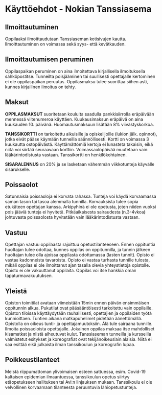 # Käyttöehdot - Nokian Tanssiasema

## Ilmoittautuminen

Oppilaaksi ilmoittaudutaan Tanssiaseman kotisivujen kautta. Ilmoittautuminen on voimassa sekä syys- että kevätkauden.

## Ilmoittautumisen peruminen

Oppilaspaikan peruminen on aina ilmoitettava kirjallisella ilmoituksella sähköpostitse. Tunneilta poisjääminen tai suullisesti opettajalle kertominen ei ole oppilaspaikan peruutus. Oppilasmaksu tulee suorittaa siihen asti, kunnes kirjallinen ilmoitus on tehty.

## Maksut

**OPPILASMAKSUT** suoritetaan koululta saadulla pankkisiirrolla eräpäivään mennessä viitenumeroa käyttäen. Kuukausimaksun eräpäivä on aina kuukauden 10. päivänä. Huomautusmaksuun lisätään 8% viivästyskorkoa.

**TANSSIKORTTI** on tarkoitettu aikuisille ja opiskelijoille (lukion jälk. opinnot), jotka eivät pääse käymään tunneilla säännöllisesti. Kortti on voimassa 3 kuukautta ostopäivästä. Käyttämättömiä kertoja ei lunasteta takaisin, eikä niitä voi siirtää seuraavaan korttiin. Voimassaolopäivää muutetaan vain lääkärintodistusta vastaan. Tanssikortti on henkilökohtainen.

**SISARALENNUS** on 20% ja se lasketaan vähemmän viikkotunteja käyvälle sisarukselle.

## Poissaolot

Satunnaisia poissaoloja ei korvata rahassa. Tunteja voi käydä korvaamassa saman tason tai tasoa alemmalla tunnilla. Korvauksista tulee sopia etukäteen opettajan kanssa. Arkipyhinä ei ole opetusta, joten niiden vuoksi pois jääviä tunteja ei hyvitetä. Pitkäaikaisesta sairaudesta (n.3-4vkoa) johtuvasta poissaolosta hyvitetään vain lääkärintodistusta vastaan.

## Vastuu

Opettajan vastuu oppilaasta rajoittuu opetustilanteeseen. Ennen oppituntia huoltajan tulee odottaa, kunnes oppilas on oppitunnilla, ja tunnin jälkeen huoltajan tulee olla ajoissa oppilasta odottamassa (lasten tunnit). Opisto ei vastaa kadonneista tavaroista. Opisto ei vastaa turhasta tunnille tulosta, mikäli oppilas ei ole ilmoittanut ajan tasalla olevia yhteystietoja opistolle. Opisto ei ole vakuuttanut oppilaita. Oppilas voi itse hankkia oman tapaturmavakuutuksen.

## Yleistä

Opiston toimitilat avataan viimeistään 15min ennen päivän ensimmäisen oppitunnin alkua. Pukutilat ovat pääsääntöisesti tarkoitettu vain oppilaille. Opiston tiloissa käyttäydytään rauhallisesti, opettajien ja oppilaiden työtä kunnioittaen. Tuntien aikana matkapuhelimet pidetään äänettömällä. Opistolla on oikeus tunti- ja opettajamuutoksiin. Älä tule sairaana tunnille. Ilmoita poissaoloista opettajalle. Jokainen oppilas maksaa itse mahdolliset kisamatkat ja niistä aiheutuvat kulut. Tanssiaseman tunneilla ja kursseilla valmistetut esitykset ja koreografiat ovat tekijänoikeuslain alaisia. Niitä ei saa esittää eikä julkaista ilman tanssikoulun ja koreografin lupaa.

## Poikkeustilanteet

Meistä riippumattoman ylivoimaisen esteen sattuessa, esim. Covid-19 kaltaisen epidemian ilmaantuessa, tanssikoulun opetus siirtyy etäopetukseen hallituksen tai Avi:n linjauksen mukaan. Tanssikoulu ei ole velvollinen korvaamaan tilanteesta peruuntuvia lähiopetustunteja.